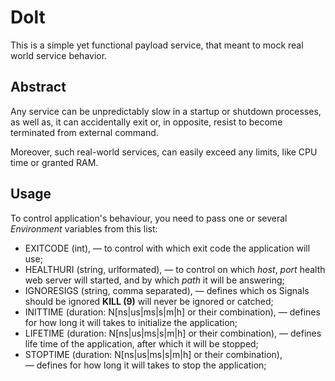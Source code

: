 Dolt
===

This is a simple yet functional payload service, that meant to mock real world 
service behavior. 

Abstract
---

Any service can be unpredictably slow in a startup or shutdown processes, as 
well as, it can accidentally exit or, in opposite, resist to become terminated 
from external command.

Moreover, such real-world services, can easily exceed any limits, like CPU time 
or granted RAM.

Usage
---

To control application's behaviour, you need to pass one or several 
_Environment_ variables from this list:

* EXITCODE (int), — to control with which exit code the application will use;
* HEALTHURI (string, urlformated), — to control on which _host_, _port_ health 
web server will started, and by which _path_ it will be answering;
* IGNORESIGS (string, comma separated), — defines which os Signals should be 
ignored **KILL (9)** will never be ignored or catched;
* INITTIME (duration: N[ns|us|ms|s|m|h] or their combination), — defines for 
how long it will takes to initialize the application;
* LIFETIME (duration: N[ns|us|ms|s|m|h] or their combination), — defines life 
time of the application, after which it will be stopped;
* STOPTIME (duration: N[ns|us|ms|s|m|h] or their combination), — defines for 
how long it will takes to stop the application;
